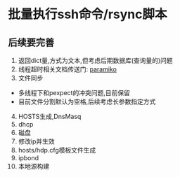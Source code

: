 # 批量执行ssh命令/rsync脚本

## 后续要完善
1. 返回dict量,方式为文本,但考虑后期数据库(查询量的)问题
2. 线程超时相关文档传送门: [paramiko](http://docs.paramiko.org/en/1.15/)
3. 文件同步
  * 多线程下和pexpect的冲突问题,目前保留
  * 目前文件分割默认为空格,后续考虑长参数指定方式
4. HOSTS生成,DnsMasq
5. dhcp
6. 磁盘
7. 修改ip并生效
8. hosts/hdp.cfg模板文件生成
9. ipbond
10. 本地源构建
